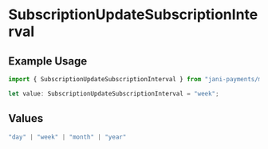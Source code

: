 # SubscriptionUpdateSubscriptionInterval

## Example Usage

```typescript
import { SubscriptionUpdateSubscriptionInterval } from "jani-payments/models/operations";

let value: SubscriptionUpdateSubscriptionInterval = "week";
```

## Values

```typescript
"day" | "week" | "month" | "year"
```